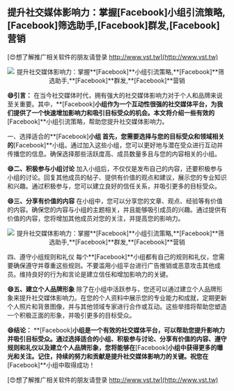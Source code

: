 ## **提升社交媒体影响力：掌握**[Facebook]**小组引流策略,**[Facebook]**筛选助手,**[Facebook]**群发,**[Facebook]**营销**

[😍想了解推广相关软件的朋友请登录 http://www.vst.tw](http://www.vst.tw)

 <center><img src="https://vst.tw/MP4/tuiguang/png/2.png" alt="提升社交媒体影响力：掌握**[Facebook]**小组引流策略,**[Facebook]**筛选助手,**[Facebook]**群发,**[Facebook]**营销"></center>

**😄引言：**
在当今社交媒体时代，拥有强大的社交媒体影响力对于个人和品牌来说至关重要。其中，**[Facebook]**小组作为一个互动性很强的社交媒体平台，为我们提供了一个快速增加影响力和吸引目标受众的机会。本文将介绍一些有效的**[Facebook]**小组引流策略，帮助您提升社交媒体影响力。

一、选择适合的**[Facebook]**小组
首先，您需要选择与您的目标受众和领域相关的**[Facebook]**小组。通过加入这些小组，您可以更好地与潜在受众进行互动并传播您的信息。确保选择那些活跃度高、成员数量多且与您的内容相关的小组。

**😄二、积极参与小组讨论**
加入小组后，不仅仅是发布自己的内容，还要积极参与小组的讨论。回复其他成员的帖子、提供有价值的观点和建议，展示您的专业知识和兴趣。通过积极参与，您可以建立良好的信任关系，并吸引更多的目标受众。

**😄三、分享有价值的内容**
在小组中，您可以分享您的文章、观点、经验等有价值的内容。确保您的内容与小组的主题相关，并且能够吸引成员的兴趣。通过提供有价值的内容，您将增加其他成员对您的关注，并提高您的影响力。

 <center><img src="https://vst.tw/MP4/tuiguang/png/2.png" alt="提升社交媒体影响力：掌握**[Facebook]**小组引流策略,**[Facebook]**筛选助手,**[Facebook]**群发,**[Facebook]**营销"></center>

四、遵守小组规则和礼仪
每个**[Facebook]**小组都有自己的规则和礼仪，您需要确保遵守并尊重这些规则。不要滥用小组平台进行广告推销或恶意攻击其他成员。维持良好的行为和言论是建立信任和增加影响力的关键。

**😄五、建立个人品牌形象**
除了在小组中活跃参与，您还可以通过建立个人品牌形象来提升社交媒体影响力。在您的个人资料中展示您的专业能力和成就，定期更新个人照片和背景图像，并与其他领域专家进行合作或互动。这些举措将帮助您塑造一个积极正面的形象，并吸引更多的目标受众。

**😄结论：**
**[Facebook]**小组是一个有效的社交媒体平台，可以帮助您提升影响力并吸引目标受众。通过选择适合的小组、积极参与讨论、分享有价值的内容、遵守规则和礼仪以及建立个人品牌形象，您将能够在**[Facebook]**小组中获得更多的曝光和关注。记住，持续的努力和贡献是提升社交媒体影响力的关键。祝您在**[Facebook]**小组中取得成功！

[😍想了解推广相关软件的朋友请登录 http://www.vst.tw](http://www.vst.tw)



